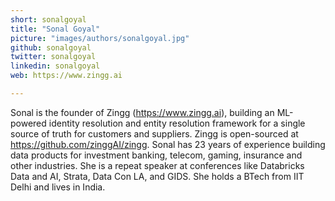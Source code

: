 ```yaml
---
short: sonalgoyal
title: "Sonal Goyal"
picture: "images/authors/sonalgoyal.jpg"
github: sonalgoyal
twitter: sonalgoyal
linkedin: sonalgoyal
web: https://www.zingg.ai

---
```


Sonal is the founder of Zingg (https://www.zingg.ai), building an ML-powered identity resolution and entity resolution framework for a single source of truth for customers and suppliers. Zingg is open-sourced at https://github.com/zinggAI/zingg. Sonal has 23 years of experience building data products for investment banking, telecom, gaming, insurance and other industries. She is a repeat speaker at conferences like Databricks Data and AI, Strata, Data Con LA, and GIDS. She holds a BTech from IIT Delhi and lives in India.
